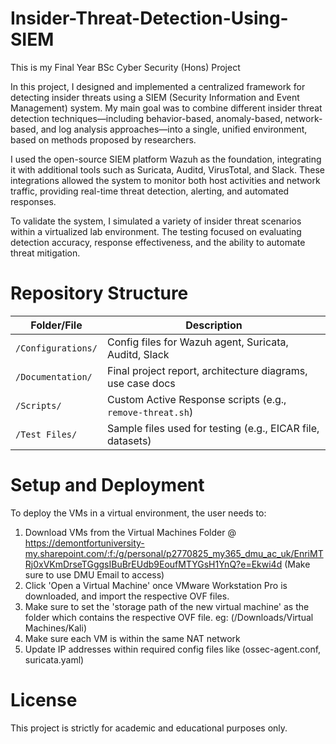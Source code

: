 # Insider-Threat-Detection-Using-SIEM
This is my Final Year BSc Cyber Security (Hons) Project

In this project, I designed and implemented a centralized framework for detecting insider threats using a SIEM (Security Information and Event Management) system.
My main goal was to combine different insider threat detection techniques—including behavior-based, anomaly-based, network-based, and log analysis approaches—into a single, unified environment, based on methods proposed by researchers.

I used the open-source SIEM platform Wazuh as the foundation, integrating it with additional tools such as Suricata, Auditd, VirusTotal, and Slack. These integrations allowed the system to monitor both host activities and network traffic, providing real-time threat detection, alerting, and automated responses.

To validate the system, I simulated a variety of insider threat scenarios within a virtualized lab environment. The testing focused on evaluating detection accuracy, response effectiveness, and the ability to automate threat mitigation.

# Repository Structure

| Folder/File        | Description                                                 |
|--------------------|-------------------------------------------------------------|
| `/Configurations/` | Config files for Wazuh agent, Suricata, Auditd, Slack        |
| `/Documentation/`  | Final project report, architecture diagrams, use case docs  |
| `/Scripts/`        | Custom Active Response scripts (e.g., `remove-threat.sh`)    |
| `/Test Files/`     | Sample files used for testing (e.g., EICAR file, datasets)   |



# Setup and Deployment
To deploy the VMs in a virtual environment, the user needs to:
1) Download VMs from the Virtual Machines Folder @ https://demontfortuniversity-my.sharepoint.com/:f:/g/personal/p2770825_my365_dmu_ac_uk/EnriMTRj0xVKmDrseTGggsIBuBrEUdb9EoufMTYGsH1YnQ?e=Ekwi4d (Make sure to use DMU Email to access)
2) Click 'Open a Virtual Machine' once VMware Workstation Pro is downloaded, and import the respective OVF files. 
3) Make sure to set the 'storage path of the new virtual machine' as the folder which contains the respective OVF file. eg: (/Downloads/Virtual Machines/Kali)
4) Make sure each VM is within the same NAT network
5) Update IP addresses within required config files like (ossec-agent.conf, suricata.yaml)

# License
This project is strictly for academic and educational purposes only.
